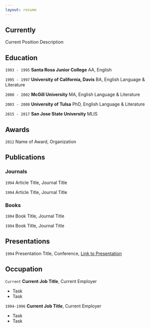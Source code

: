 ```yaml
---
layout: resume
---
```

## Currently

Current Position Description

## Education

`1993 - 1995`
__Santa Rosa Junior College__
AA, English

`1995 - 1997`
__University of California, Davis__
BA, English Language & Literature

`2000 - 2002`
__McGill University__
MA, English Language & Literature

`2003 - 2008`
__University of Tulsa__
PhD, English Language & Literature

`2015 - 2017`
__San Jose State University__
MLIS


## Awards

`2012`
Name of Award, Organization 

## Publications

<!-- A list is also available [online](https://scholar.google.co.uk/citations?user=LTOTl0YAAAAJ) -->

### Journals

`1994`
Article Title, Journal Title

`1994`
Article Title, Journal Title

### Books

`1994`
Book Title, Journal Title

`1994`
Book Title, Journal Title


## Presentations

`1994`
Presentation Title, Conference, <a href="https://MyWebsite.tld/presentation1">Link to Presentation</a>


## Occupation

`Current`
__Current Job Title__, Current Employer 

- Task
- Task

`1994-1996`
__Current Job Title__, Current Employer 

- Task
- Task



<!-- ### Footer

Last updated: May 2013 -->


